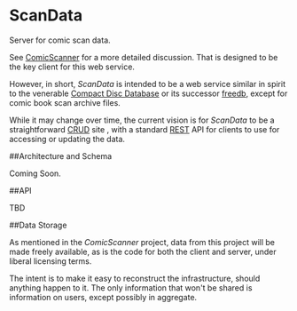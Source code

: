 # ScanData
Server for comic scan data.

See [ComicScanner](https://github.com/jcolag/ComicScanner) for a more detailed discussion.  That is designed to be the key client for this web service.

However, in short, _ScanData_ is intended to be a web service similar in spirit to the venerable [Compact Disc Database](https://en.wikipedia.org/wiki/CDDB) or its successor [freedb](https://en.wikipedia.org/wiki/Freedb), except for comic book scan archive files.

While it may change over time, the current vision is for _ScanData_ to be a straightforward [CRUD](https://en.wikipedia.org/wiki/Create,_read,_update_and_delete) site , with a standard [REST](https://en.wikipedia.org/wiki/Representational_state_transfer) API for clients to use for accessing or updating the data.

##Architecture and Schema

Coming Soon.

##API

TBD

##Data Storage

As mentioned in the _ComicScanner_ project, data from this project will be made freely available, as is the code for both the client and server, under liberal licensing terms.

The intent is to make it easy to reconstruct the infrastructure, should anything happen to it.  The only information that won't be shared is information on users, except possibly in aggregate.
